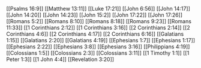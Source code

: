 [[Psalms 16:9]]
[[Matthew 13:11]]
[[Luke 17:21]]
[[John 6:56]]
[[John 14:17]]
[[John 14:20]]
[[John 14:23]]
[[John 15:2]]
[[John 17:22]]
[[John 17:26]]
[[Romans 5:2]]
[[Romans 8:10]]
[[Romans 8:18]]
[[Romans 9:23]]
[[Romans 11:33]]
[[1 Corinthians 2:12]]
[[1 Corinthians 3:16]]
[[2 Corinthians 2:14]]
[[2 Corinthians 4:6]]
[[2 Corinthians 4:17]]
[[2 Corinthians 6:16]]
[[Galatians 1:15]]
[[Galatians 2:20]]
[[Galatians 4:19]]
[[Ephesians 1:7]]
[[Ephesians 1:17]]
[[Ephesians 2:22]]
[[Ephesians 3:8]]
[[Ephesians 3:16]]
[[Philippians 4:19]]
[[Colossians 1:5]]
[[Colossians 2:3]]
[[Colossians 3:11]]
[[1 Timothy 1:1]]
[[1 Peter 1:3]]
[[1 John 4:4]]
[[Revelation 3:20]]
